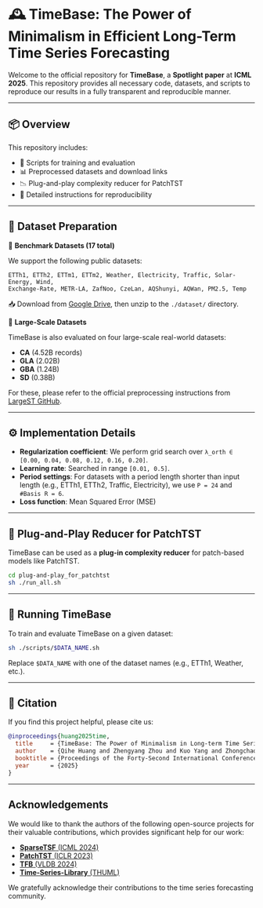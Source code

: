 # 🕰️ TimeBase: The Power of Minimalism in Efficient Long-Term Time Series Forecasting

Welcome to the official repository for **TimeBase**, a **Spotlight paper** at **ICML 2025**. 
This repository provides all necessary code, datasets, and scripts to reproduce our results in a fully transparent and reproducible manner.

------

## 📦 Overview

 This repository includes:

- 🔧 Scripts for training and evaluation
- 📊 Preprocessed datasets and download links
- 📉 Plug-and-play complexity reducer for PatchTST
- 📝 Detailed instructions for reproducibility

------

## 📁 Dataset Preparation

🔹 **Benchmark Datasets (17 total)**

We support the following public datasets:

```
ETTh1, ETTh2, ETTm1, ETTm2, Weather, Electricity, Traffic, Solar-Energy, Wind,
Exchange-Rate, METR-LA, ZafNoo, CzeLan, AQShunyi, AQWan, PM2.5, Temp
```

📥 Download from [Google Drive](https://drive.google.com/file/d/1ypgCc6iQ2Z8IB_9CY3If_KMRNQKBsI3J/view?usp=sharing), then unzip to the `./dataset/` directory.

🔹 **Large-Scale Datasets**

TimeBase is also evaluated on four large-scale real-world datasets:

- **CA** (4.52B records)
- **GLA** (2.02B)
- **GBA** (1.24B)
- **SD** (0.38B)

For these, please refer to the official preprocessing instructions from [LargeST GitHub](https://github.com/liuxu77/LargeST).

------

## ⚙️ Implementation Details

- **Regularization coefficient**:
   We perform grid search over
   `λ_orth ∈ [0.00, 0.04, 0.08, 0.12, 0.16, 0.20]`.
- **Learning rate**:
   Searched in range `[0.01, 0.5]`.
- **Period settings**:
   For datasets with a period length shorter than input length (e.g., ETTh1, ETTh2, Traffic, Electricity),
   we use `P = 24` and `#Basis R = 6`.
- **Loss function**:
   Mean Squared Error (MSE)

------

## 🔌 Plug-and-Play Reducer for PatchTST

TimeBase can be used as a **plug-in complexity reducer** for patch-based models like PatchTST.

```bash
cd plug-and-play_for_patchtst
sh ./run_all.sh
```

------

## 🚀 Running TimeBase

To train and evaluate TimeBase on a given dataset:

```bash
sh ./scripts/$DATA_NAME.sh
```

Replace `$DATA_NAME` with one of the dataset names (e.g., ETTh1, Weather, etc.).

------

## 📄 Citation

If you find this project helpful, please cite us:

```bibtex
@inproceedings{huang2025time,
  title     = {TimeBase: The Power of Minimalism in Long-term Time Series Forecasting},
  author    = {Qihe Huang and Zhengyang Zhou and Kuo Yang and Zhongchao Yi and Xu Wang and Yang Wang},
  booktitle = {Proceedings of the Forty-Second International Conference on Machine Learning (ICML)},
  year      = {2025}
}
```



------

## Acknowledgements

We would like to thank the authors of the following open-source projects for their valuable contributions, which provides significant help for our work:

- [**SparseTSF** (ICML 2024)](https://github.com/lss-1138/SparseTSF)
- [**PatchTST** (ICLR 2023)](https://github.com/yuqinie98/PatchTST)
- [**TFB** (VLDB 2024)](https://github.com/decisionintelligence/TFB)
- [**Time-Series-Library** (THUML)](https://github.com/thuml/Time-Series-Library)

We gratefully acknowledge their contributions to the time series forecasting community.
